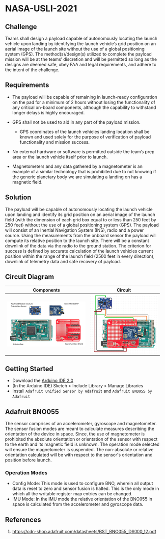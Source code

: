# NASA-USLI-2021

## Challenge

Teams shall design a payload capable of autonomously locating the launch vehicle upon landing by identifying the launch vehicle’s grid position on an aerial image of the
launch site without the use of a global positioning system (GPS). The method(s)/design(s) utilized to complete the payload mission will be at the teams’ discretion and will be permitted so long as the
designs are deemed safe, obey FAA and legal requirements, and adhere to the intent of the challenge.

## Requirements

* The payload will be capable of remaining in launch-ready configuration on the pad for a minimum of 2 hours without losing the functionality of any critical on-board components, although
the capability to withstand longer delays is highly encouraged.

* GPS shall not be used to aid in any part of the payload mission.
  * GPS coordinates of the launch vehicles landing location shall be known and used solely for the purpose of verification of payload functionality and mission success.

* No external hardware or software is permitted outside the team’s prep area or the launch vehicle itself prior to launch.

* Magnetometers and any data gathered by a magnetometer is an example of a similar technology that is prohibited due to not knowing if the generic planetary body we are simulating a landing on has a magnetic field.

## Solution

The payload will be capable of autonomously locating the launch vehicle upon landing and identify its grid position on an aerial image of the launch field (with the dimension of each grid box equal to or less than 250 feet by 250 feet) without the use of a global positioning system (GPS). The payload will consist of an Inertial Navigation System (INS), radio and a power source. Using the measurements from the onboard sensor the payload will compute its relative position to the launch site. There will be a constant downlink of the data via the radio to the ground station. The criterion for success is defined by accurate calculation of the launch vehicles current position within the range of the launch field (2500 feet in every direction), downlink of telemetry data and safe recovery of payload.

## Circuit Diagram

Components                 |  Circuit
:-------------------------:|:-------------------------:
![](images/components.png) |  ![](images/circuit.png)

## Getting Started

- Download the [Arduino IDE 2.0](https://www.arduino.cc/en/software)
- (In the Arduino IDE) Sketch > Include Library > Manage Libraries
- Install `Adafruit Unified Sensor by Adafruit` and `Adafruit BNO055 by Adafruit`

## Adafruit BNO055

The sensor comprises of an accelerometer, gyroscope and magnetometer. The sensor fusion modes are meant to calculate measures describing the orientation of the device in space.
Since, the use of magnetometer is prohibited the absolute orientation or orientation of the sensor with respect to the earth and its magnetic field is unknown. The operation mode selected will ensure the magnetometer is suspended. The non-absolute or relative orientation calculated will be with respect to the sensor's orientation and position before launch.

### Operation Modes

- Config Mode: This mode is used to configure BNO, wherein all output data is reset to zero and sensor fusion is halted. This is the only mode in which all the writable register map entries can be changed.
- IMU Mode: In the IMU mode the relative orientation of the BNO055 in space is calculated from the accelerometer and gyroscope data.

## References

1. <https://cdn-shop.adafruit.com/datasheets/BST_BNO055_DS000_12.pdf> 
